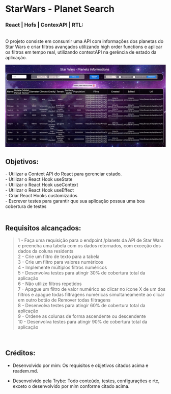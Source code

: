 # StarWars - Planet Search

### React | Hofs | ContexAPI | RTL:

<br> O projeto consiste em consumir uma API com informações dos planetas do Star Wars e criar filtros avançados utilizando high order functions e aplicar os filtros em tempo real, utilizando contextAPI na gerência de estado da aplicação.

<img src="images/preview.png" width="900px" >

## Objetivos:
<section>
- Utilizar a Context API do React para gerenciar estado.
</br> - Utilizar o React Hook useState
</br> - Utilizar o React Hook useContext
</br> - Utilizar o React Hook useEffect
</br> - Criar React Hooks customizados
</br> - Escrever testes para garantir que sua aplicação possua uma boa cobertura de testes

</section>

</br>

## Requisitos alcançados:

> 1 - Faça uma requisição para o endpoint /planets da API de Star Wars e preencha uma tabela com os dados retornados, com exceção dos dados da coluna residents
> </br> 2 - Crie um filtro de texto para a tabela
> </br> 3 - Crie um filtro para valores numéricos
> </br> 4 - Implemente múltiplos filtros numéricos
> </br> 5 - Desenvolva testes para atingir 30% de cobertura total da aplicação
> </br> 6 - Não utilize filtros repetidos
> </br> 7 - Apague um filtro de valor numérico ao clicar no ícone X de um dos filtros e apague todas filtragens numéricas simultaneamente ao clicar em outro botão de Remover todas filtragens
> </br> 8 - Desenvolva testes para atingir 60% de cobertura total da aplicação
> </br> 9 - Ordene as colunas de forma ascendente ou descendente
> </br> 10 - Desenvolva testes para atingir 90% de cobertura total da aplicação

</br>

## Créditos:

- Desenvolvido por mim: Os requisitos e objetivos citados acima e readem.md.

- Desenvolvido pela Trybe: Todo conteúdo, testes, configurações e rtc, exceto o desenvolvido por mim conforme citado acima.
